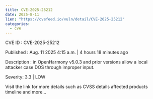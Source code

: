 ```yaml
--- 
title: CVE-2025-25212
date: 2025-8-11
lien: "https://cvefeed.io/vuln/detail/CVE-2025-25212"
categories:
  - cve
---
```


CVE ID : CVE-2025-25212

Published :  Aug. 11
2025
4:15 a.m. | 4 hours
18 minutes ago

Description : in OpenHarmony v5.0.3 and prior versions allow a local attacker case DOS through  improper input.

Severity: 3.3 | LOW

Visit the link for more details
such as CVSS details
affected products
timeline
and more...
